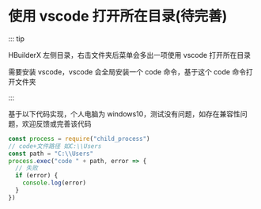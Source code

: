 # 使用 vscode 打开所在目录(待完善)

::: tip

HBuilderX 左侧目录，右击文件夹后菜单会多出一项使用 vscode 打开所在目录

需要安装 vscode，vscode 会全局安装一个 code 命令，基于这个 code 命令打开文件夹

:::

基于以下代码实现，个人电脑为 windows10，测试没有问题，如存在兼容性问题，欢迎反馈或完善该代码

```js
const process = require("child_process")
// code+文件路径 如C:\\Users
const path = "C:\\Users"
process.exec("code " + path, error => {
  // 失败
  if (error) {
    console.log(error)
  }
})
```

 
 <comment/> 
 
 
 <comment/> 
 